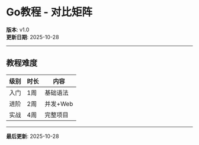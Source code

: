 # Go教程 - 对比矩阵

**版本**: v1.0  
**更新日期**: 2025-10-28

---

## 教程难度

| 级别 | 时长 | 内容 |
|------|------|------|
| 入门 | 1周 | 基础语法 |
| 进阶 | 2周 | 并发+Web |
| 实战 | 4周 | 完整项目 |

---

**最后更新**: 2025-10-28

